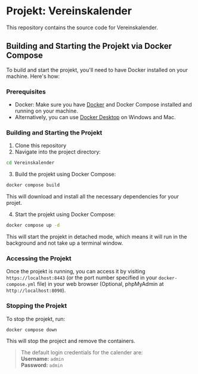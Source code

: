 # Projekt: Vereinskalender

This repository contains the source code for Vereinskalender.

## Building and Starting the Projekt via Docker Compose

To build and start the projekt, you'll need to have Docker installed on your machine. Here's how:

### Prerequisites

* Docker: Make sure you have [Docker](https://docs.docker.com/engine/install/) and Docker Compose installed and running on your machine. 
* Alternatively, you can use [Docker Desktop](https://www.docker.com/products/docker-desktop/) on Windows and Mac.

### Building and Starting the Projekt

1. Clone this repository
2. Navigate into the project directory:
```bash
cd Vereinskalender
```
3. Build the projekt using Docker Compose:
```bash
docker compose build
```
This will download and install all the necessary dependencies for your projet.

4. Start the projekt using Docker Compose:
```bash
docker compose up -d
```
This will start the projekt in detached mode, which means it will run in the background and not take up a terminal window.

### Accessing the Projekt

Once the projekt is running, you can access it by visiting `https://localhost:8443` (or the port number specified in your `docker-compose.yml` file) in your web browser (Optional, phpMyAdmin at `http://localhost:8090`).

### Stopping the Projekt

To stop the projekt, run:
```bash
docker compose down
```
This will stop the project and remove the containers.

> The default login credentials for the calender are:  
> **Username:** `admin`  
> **Password:** `admin`